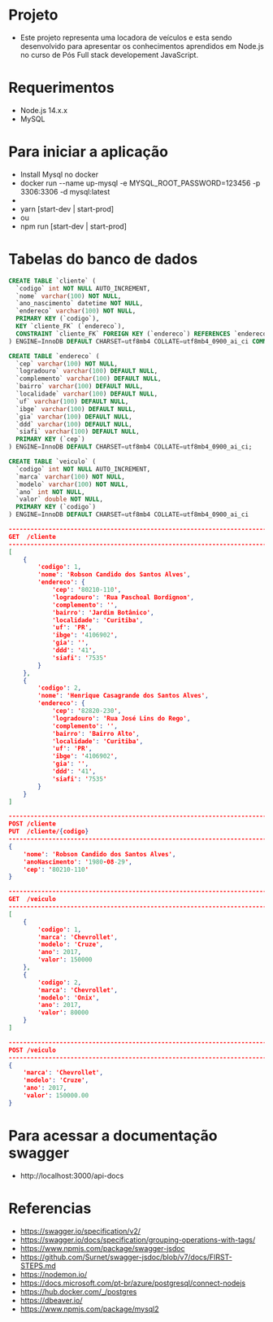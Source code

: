 # Projeto
- Este projeto representa uma locadora de veículos e esta sendo desenvolvido para apresentar os conhecimentos aprendidos em Node.js no curso de Pós Full stack developement JavaScript.

# Requerimentos
- Node.js 14.x.x
- MySQL

# Para iniciar a aplicação
- Install Mysql no docker
- docker run --name up-mysql -e MYSQL_ROOT_PASSWORD=123456 -p 3306:3306 -d mysql:latest
-
- yarn [start-dev | start-prod]
- ou
- npm run [start-dev | start-prod]

# Tabelas do banco de dados
```sql
CREATE TABLE `cliente` (
  `codigo` int NOT NULL AUTO_INCREMENT,
  `nome` varchar(100) NOT NULL,
  `ano_nascimento` datetime NOT NULL,
  `endereco` varchar(100) NOT NULL,
  PRIMARY KEY (`codigo`),
  KEY `cliente_FK` (`endereco`),
  CONSTRAINT `cliente_FK` FOREIGN KEY (`endereco`) REFERENCES `endereco` (`cep`)
) ENGINE=InnoDB DEFAULT CHARSET=utf8mb4 COLLATE=utf8mb4_0900_ai_ci COMMENT='tabela de clientes';
```

```sql
CREATE TABLE `endereco` (
  `cep` varchar(100) NOT NULL,
  `logradouro` varchar(100) DEFAULT NULL,
  `complemento` varchar(100) DEFAULT NULL,
  `bairro` varchar(100) DEFAULT NULL,
  `localidade` varchar(100) DEFAULT NULL,
  `uf` varchar(100) DEFAULT NULL,
  `ibge` varchar(100) DEFAULT NULL,
  `gia` varchar(100) DEFAULT NULL,
  `ddd` varchar(100) DEFAULT NULL,
  `siafi` varchar(100) DEFAULT NULL,
  PRIMARY KEY (`cep`)
) ENGINE=InnoDB DEFAULT CHARSET=utf8mb4 COLLATE=utf8mb4_0900_ai_ci;
```

```sql
CREATE TABLE `veiculo` (
  `codigo` int NOT NULL AUTO_INCREMENT,
  `marca` varchar(100) NOT NULL,
  `modelo` varchar(100) NOT NULL,
  `ano` int NOT NULL,
  `valor` double NOT NULL,
  PRIMARY KEY (`codigo`)
) ENGINE=InnoDB DEFAULT CHARSET=utf8mb4 COLLATE=utf8mb4_0900_ai_ci
```

```json
-------------------------------------------------------------------------------
GET  /cliente
-------------------------------------------------------------------------------
[
    {
        'codigo': 1,
        'nome': 'Robson Candido dos Santos Alves',
        'endereco': {
            'cep': '80210-110',
            'logradouro': 'Rua Paschoal Bordignon',
            'complemento': '',
            'bairro': 'Jardim Botânico',
            'localidade': 'Curitiba',
            'uf': 'PR',
            'ibge': '4106902',
            'gia': '',
            'ddd': '41',
            'siafi': '7535'
        }
    },
    {
        'codigo': 2,
        'nome': 'Henrique Casagrande dos Santos Alves',
        'endereco': {
            'cep': '82820-230',
            'logradouro': 'Rua José Lins do Rego',
            'complemento': '',
            'bairro': 'Bairro Alto',
            'localidade': 'Curitiba',
            'uf': 'PR',
            'ibge': '4106902',
            'gia': '',
            'ddd': '41',
            'siafi': '7535'
        }
    }
]

-------------------------------------------------------------------------------
POST /cliente
PUT  /cliente/{codigo}
-------------------------------------------------------------------------------
{
    'nome': 'Robson Candido dos Santos Alves',
    'anoNascimento': '1980-08-29',
    'cep': '80210-110'
}
```

```json
-------------------------------------------------------------------------------
GET  /veiculo
-------------------------------------------------------------------------------
[
    {
        'codigo': 1,
        'marca': 'Chevrollet',
        'modelo': 'Cruze',
        'ano': 2017,
        'valor': 150000
    },
    {
        'codigo': 2,
        'marca': 'Chevrollet',
        'modelo': 'Onix',
        'ano': 2017,
        'valor': 80000
    }
]

-------------------------------------------------------------------------------
POST /veiculo
-------------------------------------------------------------------------------
{
    'marca': 'Chevrollet',
    'modelo': 'Cruze',
    'ano': 2017,
    'valor': 150000.00
}
```

# Para acessar a documentação swagger
- http://localhost:3000/api-docs

# Referencias
- https://swagger.io/specification/v2/
- https://swagger.io/docs/specification/grouping-operations-with-tags/
- https://www.npmjs.com/package/swagger-jsdoc
- https://github.com/Surnet/swagger-jsdoc/blob/v7/docs/FIRST-STEPS.md
- https://nodemon.io/
- https://docs.microsoft.com/pt-br/azure/postgresql/connect-nodejs
- https://hub.docker.com/_/postgres
- https://dbeaver.io/
- https://www.npmjs.com/package/mysql2